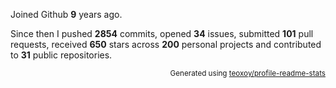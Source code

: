 Joined Github **9** years ago.

Since then I pushed **2854** commits, opened **34** issues, submitted **101** pull requests, received **650** stars across **200** personal projects and contributed to **31** public repositories.

<p align="right"><sub>Generated using <a href="https://github.com/marketplace/actions/profile-readme-stats">teoxoy/profile-readme-stats</a></sub></p>
